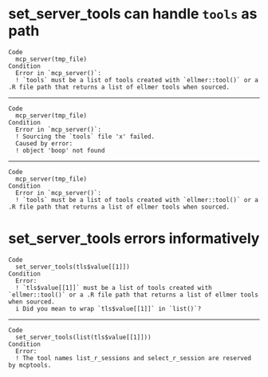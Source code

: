 # set_server_tools can handle `tools` as path

    Code
      mcp_server(tmp_file)
    Condition
      Error in `mcp_server()`:
      ! `tools` must be a list of tools created with `ellmer::tool()` or a .R file path that returns a list of ellmer tools when sourced.

---

    Code
      mcp_server(tmp_file)
    Condition
      Error in `mcp_server()`:
      ! Sourcing the `tools` file 'x' failed.
      Caused by error:
      ! object 'boop' not found

---

    Code
      mcp_server(tmp_file)
    Condition
      Error in `mcp_server()`:
      ! `tools` must be a list of tools created with `ellmer::tool()` or a .R file path that returns a list of ellmer tools when sourced.

# set_server_tools errors informatively

    Code
      set_server_tools(tls$value[[1]])
    Condition
      Error:
      ! `tls$value[[1]]` must be a list of tools created with `ellmer::tool()` or a .R file path that returns a list of ellmer tools when sourced.
      i Did you mean to wrap `tls$value[[1]]` in `list()`?

---

    Code
      set_server_tools(list(tls$value[[1]]))
    Condition
      Error:
      ! The tool names list_r_sessions and select_r_session are reserved by mcptools.

